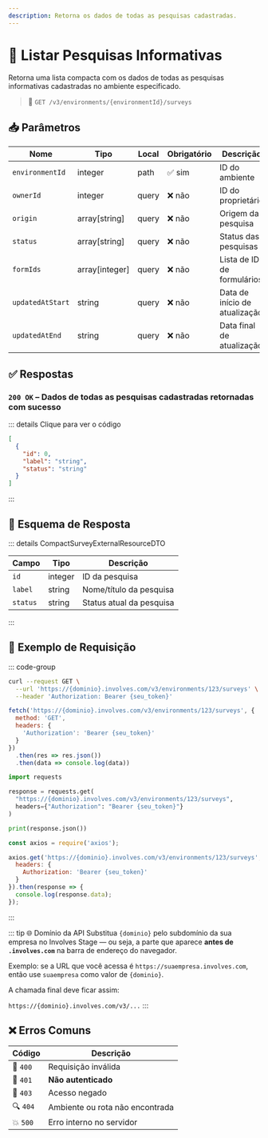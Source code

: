 ```yaml
---
description: Retorna os dados de todas as pesquisas cadastradas.
---
```


# 📄 Listar Pesquisas Informativas

Retorna uma lista compacta com os dados de todas as pesquisas informativas cadastradas no ambiente especificado.

> 🔗 `GET /v3/environments/{environmentId}/surveys`


## 📥 Parâmetros

| Nome             | Tipo            | Local | Obrigatório | Descrição                     |
| ---------------- | --------------- | ----- | ----------- | ----------------------------- |
| `environmentId`  | integer         | path  | ✅ sim       | ID do ambiente                |
| `ownerId`        | integer         | query | ❌ não       | ID do proprietário            |
| `origin`         | array\[string]  | query | ❌ não       | Origem da pesquisa            |
| `status`         | array\[string]  | query | ❌ não       | Status das pesquisas          |
| `formIds`        | array\[integer] | query | ❌ não       | Lista de IDs de formulários   |
| `updatedAtStart` | string          | query | ❌ não       | Data de início de atualização |
| `updatedAtEnd`   | string          | query | ❌ não       | Data final de atualização     |


## ✅ Respostas

### `200 OK` – Dados de todas as pesquisas cadastradas retornadas com sucesso

::: details Clique para ver o código
```json
[
  {
    "id": 0,
    "label": "string",
    "status": "string"
  }
]
```
:::


## 🧬 Esquema de Resposta

::: details CompactSurveyExternalResourceDTO

| Campo    | Tipo    | Descrição                |
| -------- | ------- | ------------------------ |
| `id`     | integer | ID da pesquisa           |
| `label`  | string  | Nome/título da pesquisa  |
| `status` | string  | Status atual da pesquisa |

:::


## 📘 Exemplo de Requisição

::: code-group

```bash [🟢 cURL]
curl --request GET \
  --url 'https://{dominio}.involves.com/v3/environments/123/surveys' \
  --header 'Authorization: Bearer {seu_token}'
```

```js [🟡 JavaScript]
fetch('https://{dominio}.involves.com/v3/environments/123/surveys', {
  method: 'GET',
  headers: {
    'Authorization': 'Bearer {seu_token}'
  }
})
  .then(res => res.json())
  .then(data => console.log(data))
```

```python [🔵 Python]
import requests

response = requests.get(
  "https://{dominio}.involves.com/v3/environments/123/surveys",
  headers={"Authorization": "Bearer {seu_token}"}
)

print(response.json())
```

```js [🟣 Node.js]
const axios = require('axios');

axios.get('https://{dominio}.involves.com/v3/environments/123/surveys', {
  headers: {
    Authorization: 'Bearer {seu_token}'
  }
}).then(response => {
  console.log(response.data);
});
```

:::


::: tip 🌐 Domínio da API
Substitua `{dominio}` pelo subdomínio da sua empresa no Involves Stage — ou seja, a parte que aparece **antes de `.involves.com`** na barra de endereço do navegador.

Exemplo: se a URL que você acessa é `https://suaempresa.involves.com`, então use `suaempresa` como valor de `{dominio}`.

A chamada final deve ficar assim:

`https://{dominio}.involves.com/v3/...`
:::


## ❌ Erros Comuns

| Código | Descrição                    |
|--------|------------------------------|
| 🔴 `400` | Requisição inválida          |
| 🔐 `401` | **Não autenticado**          |
| 🚫 `403` | Acesso negado                |
| 🔍 `404` | Ambiente ou rota não encontrada |
| 💥 `500` | Erro interno no servidor     |
